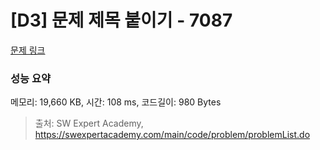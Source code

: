 # [D3] 문제 제목 붙이기 - 7087 

[문제 링크](https://swexpertacademy.com/main/code/problem/problemDetail.do?contestProbId=AWkIdD46A5EDFAXC) 

### 성능 요약

메모리: 19,660 KB, 시간: 108 ms, 코드길이: 980 Bytes



> 출처: SW Expert Academy, https://swexpertacademy.com/main/code/problem/problemList.do